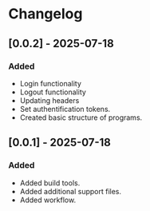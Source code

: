 # Changelog

## [0.0.2] - 2025-07-18

### Added

- Login functionality
- Logout functionality
- Updating headers
- Set authentification tokens.
- Created basic structure of programs.

## [0.0.1] - 2025-07-18

### Added

- Added build tools.
- Added additional support files.
- Added workflow.
